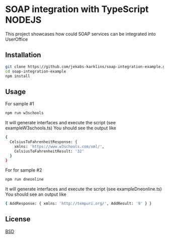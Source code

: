 # SOAP integration with TypeScript NODEJS

This project showcases how could SOAP services can be integrated into UserOffice

## Installation

```bash
git clone https://github.com/jekabs-karklins/soap-integration-example.git
cd soap-integration-example
npm install
```

## Usage

For sample #1

```bash
npm run w3schools
```
It will generate interfaces and execute the script (see exampleW3schools.ts)
You should see the output like 
```bash
{
  CelsiusToFahrenheitResponse: {
    xmlns: 'https://www.w3schools.com/xml/',
    CelsiusToFahrenheitResult: '32'
  }
}
```

For for sample #2

```bash
npm run dneonline
```
It will generate interfaces and execute the script (see exampleDneonline.ts)
You should see an output like 
```bash
{ AddResponse: { xmlns: 'http://tempuri.org/', AddResult: '9' } }
```
## License

[BSD](https://choosealicense.com/licenses/bsd/)
